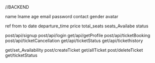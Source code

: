 //BACKEND
<!-- USER -->
 name
 lname
 age
 email
 password
 contact
 gender
 avatar

 <!-- TICKET -->
 ref
 from
 to
 date
 departure_time
 price
 total_seats
 seats_Availabe
 status

 <!-- user ROUTES -->
 post/api/signup
 post/api/login
 get/api/getProfile
 post/api/ticketBooking
 post/api/ticketCancellation
 get/api/ticketStatus
 get/api/tickethistory

 <!-- ticket Routes -->
 get/set_Availability
 post/createTicket
 get/allTicket
 post/deleteTicket
 get/ticketStatus
